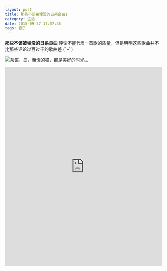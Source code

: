 ```yaml
---
layout: post
title: 那些不该被埋没的日系良曲1
category: 生活
date: 2015-09-27 17:57:35
tags: 音乐
---
```


**那些不该被埋没的日系良曲**
评论不能代表一首歌的质量，但是明明这些歌曲并不比那些评论过百过千的歌曲差 (ﾟｰﾟ)

![茶馆，岛，慵懒的猫，都是美好的时光。。](http://7xlkoc.com1.z0.glb.clouddn.com/defaultmic.jpeg) 

<iframe src="http://music.163.com/outchain/player?type=0&amp;id=105662051&amp;auto=0&amp;height=50" width="100%" height="640px" frameborder="no" marginwidth="0" marginheight="20px"></iframe>